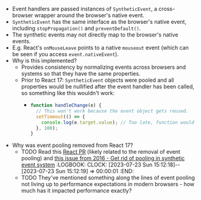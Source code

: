 - Event handlers are passed instances of `SyntheticEvent`, a cross-browser wrapper around the browser's native event.
- `SyntheticEvent` has the same interface as the browser's native event, including `stopPropagation()` and `preventDefault()`.
- The synthetic events may not directly map to the browser's native events.
- E.g. React's `onMouseLeave` points to a native `mouseout` event (which can be seen if you access `event.nativeEvent`).
- Why is this implemented?
	- Provides consistency by normalizing events across browsers and systems so that they have the same properties.
	- Prior to React 17: `SyntheticEvent` objects were pooled and all properties would be nullified after the event handler has been called, so something like this wouldn't work:
		- ```js
		  function handleChange(e) {
		    // This won't work because the event object gets reused.
		    setTimeout(() => {
		      console.log(e.target.value); // Too late, function would have been exited
		    }, 100);
		  }
		  ```
- Why was event pooling removed from React 17?
	- TODO Read this [React PR](https://github.com/facebook/react/pull/18969) (likely related to the removal of event pooling) and [this issue from 2016 - Get rid of pooling in synthetic event system](https://github.com/facebook/react/issues/6190)
	  :LOGBOOK:
	  CLOCK: [2023-07-23 Sun 15:12:18]--[2023-07-23 Sun 15:12:19] =>  00:00:01
	  :END:
	- TODO They've mentioned something along the lines of event pooling not living up to performance expectations in modern browsers - how much has it impacted performance exactly?